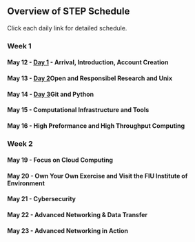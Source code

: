 ## Overview of STEP Schedule 

Click each daily link for detailed schedule.

### Week 1

#### May 12 - [Day 1](https://github.com/access-ci-org/Operations-STEP-2025/blob/main/May12.md) - Arrival, Introduction, Account Creation
#### May 13 - [Day 2](https://github.com/access-ci-org/Operations-STEP-2025/blob/main/May13.md)Open and Responsibel Research and Unix
#### May 14 - [Day 3](https://github.com/access-ci-org/Operations-STEP-2025/blob/main/May14.md)Git and Python
#### May 15 - Computational Infrastructure and Tools
#### May 16 - High Preformance and High Throughput Computing

### Week 2

#### May 19 - Focus on Cloud Computing
#### May 20 - Own Your Own Exercise and Visit the FIU Institute of Environment
#### May 21 - Cybersecurity
#### May 22 - Advanced Networking & Data Transfer
#### May 23 - Advanced Networking in Action

